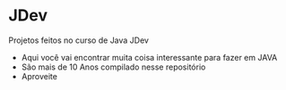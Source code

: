 # JDev
Projetos feitos no curso de Java JDev
- Aqui você vai encontrar muita coisa interessante para fazer em JAVA
- São mais de 10 Anos compilado nesse repositório
- Aproveite



